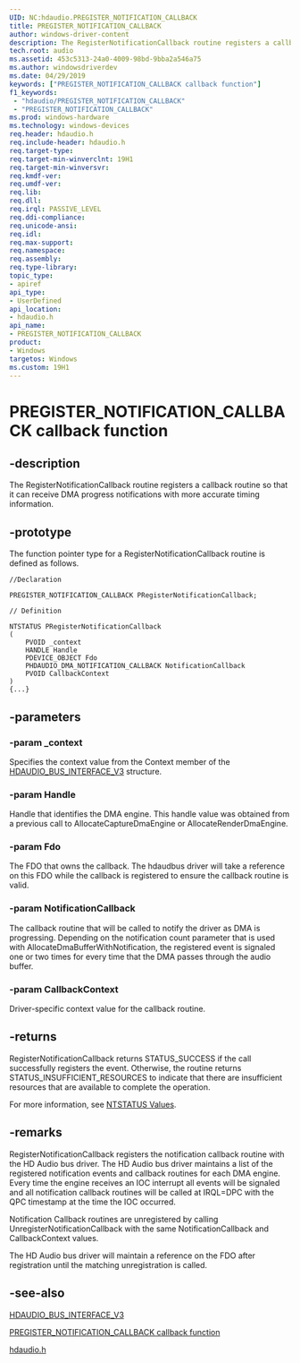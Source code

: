 ```yaml
---
UID: NC:hdaudio.PREGISTER_NOTIFICATION_CALLBACK
title: PREGISTER_NOTIFICATION_CALLBACK
author: windows-driver-content
description: The RegisterNotificationCallback routine registers a callback routine so that it can receive DMA progress notifications with more accurate timing information.
tech.root: audio
ms.assetid: 453c5313-24a0-4009-98bd-9bba2a546a75
ms.author: windowsdriverdev
ms.date: 04/29/2019 
keywords: ["PREGISTER_NOTIFICATION_CALLBACK callback function"]
f1_keywords:
 - "hdaudio/PREGISTER_NOTIFICATION_CALLBACK"
 - "PREGISTER_NOTIFICATION_CALLBACK"
ms.prod: windows-hardware
ms.technology: windows-devices
req.header: hdaudio.h
req.include-header: hdaudio.h 
req.target-type:
req.target-min-winverclnt: 19H1
req.target-min-winversvr:
req.kmdf-ver:
req.umdf-ver:
req.lib:
req.dll:
req.irql: PASSIVE_LEVEL
req.ddi-compliance: 
req.unicode-ansi:
req.idl:
req.max-support:
req.namespace:
req.assembly:
req.type-library: 
topic_type: 
- apiref
api_type: 
- UserDefined
api_location: 
- hdaudio.h
api_name: 
- PREGISTER_NOTIFICATION_CALLBACK
product: 
- Windows
targetos: Windows
ms.custom: 19H1 
---
```


# PREGISTER_NOTIFICATION_CALLBACK callback function

## -description

The RegisterNotificationCallback routine registers a callback routine so that it can receive DMA progress notifications with more accurate timing information.


## -prototype

The function pointer type for a RegisterNotificationCallback routine is defined as follows.

```
//Declaration

PREGISTER_NOTIFICATION_CALLBACK PRegisterNotificationCallback; 

// Definition

NTSTATUS PRegisterNotificationCallback 
(
	PVOID _context
	HANDLE Handle
	PDEVICE_OBJECT Fdo
	PHDAUDIO_DMA_NOTIFICATION_CALLBACK NotificationCallback
	PVOID CallbackContext
)
{...}

```

## -parameters

### -param _context 
Specifies the context value from the Context member of the [HDAUDIO_BUS_INTERFACE_V3](ns-hdaudio-_hdaudio_bus_interface_v3.md) structure.

### -param Handle 
Handle that identifies the DMA engine. This handle value was obtained from a previous call to AllocateCaptureDmaEngine or AllocateRenderDmaEngine.

### -param Fdo 
The FDO that owns the callback. The hdaudbus driver will take a reference on this FDO while the callback is registered to ensure the callback routine is valid.

### -param NotificationCallback 
The callback routine that will be called to notify the driver as DMA is progressing. Depending on the notification count parameter that is used with AllocateDmaBufferWithNotification, the registered event is signaled one or two times for every time that the DMA passes through the audio buffer.

### -param CallbackContext 
Driver-specific context value for the callback routine.

## -returns

RegisterNotificationCallback returns STATUS_SUCCESS if the call successfully registers the event. Otherwise, the routine returns STATUS_INSUFFICIENT_RESOURCES to indicate that there are insufficient resources that are available to complete the operation. 

For more information, see [NTSTATUS Values](https://docs.microsoft.com/windows-hardware/drivers/kernel/ntstatus-values).

## -remarks

RegisterNotificationCallback registers the notification callback routine with the HD Audio bus driver. The HD Audio bus driver maintains a list of the registered notification events and callback routines for each DMA engine. Every time the engine receives an IOC interrupt all events will be signaled and all notification callback routines will be called at IRQL=DPC with the QPC timestamp at the time the IOC occurred.

Notification Callback routines are unregistered by calling UnregisterNotificationCallback with the same NotificationCallback and CallbackContext values.

The HD Audio bus driver will maintain a reference on the FDO after registration until the matching unregistration is called.


## -see-also

[HDAUDIO_BUS_INTERFACE_V3](ns-hdaudio-_hdaudio_bus_interface_v3.md)

[PREGISTER_NOTIFICATION_CALLBACK callback function](nc-hdaudio-pregister_notification_callback.md)

[hdaudio.h](../hdaudio/index.md)
